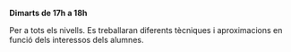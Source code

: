 **Dimarts de 17h a 18h**

Per a tots els nivells. Es treballaran diferents tècniques i aproximacions en funció dels interessos dels alumnes. 